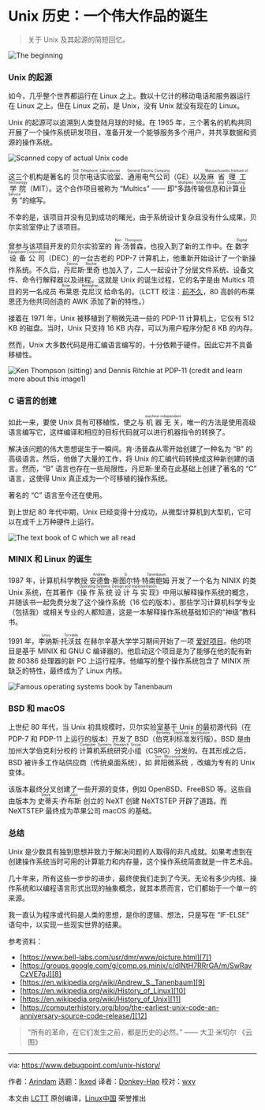 [#]: subject: "Unix History: A Mighty Origin Story"
[#]: via: "https://www.debugpoint.com/unix-history/"
[#]: author: "Arindam https://www.debugpoint.com/author/admin1/"
[#]: collector: "lkxed"
[#]: translator: "Donkey-Hao"
[#]: reviewer: "wxy"
[#]: publisher: " "
[#]: url: " "

Unix 历史：一个伟大作品的诞生
======

> 关于 Unix 及其起源的简短回忆。

![The beginning][1]

### Unix 的起源

如今，几乎整个世界都运行在 Linux 之上。数以十亿计的移动电话和服务器运行在 Linux 之上。但在 Linux 之前，是 Unix，没有 Unix 就没有现在的 Linux。

Unix 的起源可以追溯到人类登陆月球的时候。在 1965 年，三个著名的机构共同开展了一个操作系统研发项目，准备开发一个能够服务多个用户，并共享数据和资源的操作系统。

![Scanned copy of actual Unix code][2]

这三个机构是著名的 <ruby>贝尔电话实验室<rt>Bell Telephone Laboratories</rt></ruby>、<ruby>通用电气公司<rt>General Electric Company</rt></ruby>（GE）以及<ruby>麻省理工学院<rt>Massachusetts Institute of Technology</rt></ruby>（MIT）。这个合作项目被称为 “Multics” —— 即“<ruby>多路传输信息和计算业务<rt>Multiplex Information and Computing Service</rt></ruby>”的缩写。

不幸的是，该项目并没有见到成功的曙光，由于系统设计复杂且没有什么成果，贝尔实验室停止了该项目。

曾参与该项目开发的贝尔实验室的 <ruby>肯·汤普森<rt>Ken Thompson</rt></ruby>，也投入到了新的工作中。在 <ruby>数字设备公司<rt>Digital Equipment Corporation</rt></ruby>（DEC）的一台古老的 PDP-7 计算机上，他重新开始设计了一个新操作系统。不久后，<ruby>丹尼斯·里奇<rt>Dennis Ritchie</rt></ruby> 也加入了，二人一起设计了分层文件系统、设备文件、命令行解释器以及进程。这就是 Unix 的诞生过程，它的名字是由 Multics 项目的另一名成员 <ruby>布莱恩·克尼汉<rt>Brian Kernighan</rt></ruby> 给命名的。（LCTT 校注：[前不久](https://linux.cn/article-14964-1.html)，80 高龄的布莱恩还为他共同创造的 AWK 添加了新的特性。）

接着在 1971 年，Unix 被移植到了稍微先进一些的 PDP-11 计算机上，它仅有 512 KB 的磁盘。当时，Unix 只支持 16 KB 内存，可以为用户程序分配 8 KB 的内存。  

然而，Unix 大多数代码是用汇编语言编写的，十分依赖于硬件。因此它并不具备移植性。

![Ken Thompson (sitting) and Dennis Ritchie at PDP-11 (credit and learn more about this image1)][3]

### C 语言的创建

如此一来，要使 Unix 具有可移植性，使之与 <ruby>机器无关<rt>machine-independent</rt></ruby>，唯一的方法是使用高级语言编写它，这样编译和相应的目标代码就可以进行机器指令的转换了。

解决该问题的伟大思想诞生于一瞬间。肯·汤普森从零开始创建了一种名为 “B” 的高级语言。然后，他做了大量的工作，将 Unix 的汇编代码转换成这种新创建的语言。然而，“B” 语言也存在一些局限性，丹尼斯·里奇在此基础上创建了著名的 “C” 语言，这使得 Unix 真正成为一个可移植的操作系统。

著名的 “C” 语言至今还在使用。

到上世纪 80 年代中期，Unix 已经变得十分成功，从微型计算机到大型机，它可以在成千上万种硬件上运行。

![The text book of C which we all read][4]

### MINIX 和 Linux 的诞生

1987 年，计算机科学教授 <ruby>安德鲁·斯图尔特·特南鲍姆<rt>Andrew S. Tanenbaum</rt></ruby> 开发了一个名为 NINIX 的类 Unix 系统，在其著作《<ruby>操作系统设计与实现<rt>Operating Systems: Design and Implementation</rt></ruby>》中用以解释操作系统的概念，并随该书一起免费分发了这个操作系统（16 位的版本）。那些学习计算机科学专业（包括我）或相关专业的人都知道，这是一本解释操作系统基础知识的“神级”教科书。

1991 年，<ruby>李纳斯·托沃兹<rt>Linus Torvalds</rt></ruby> 在赫尔辛基大学学习期间开始了一项 [爱好项目][5]。他的项目是基于 MINIX 和 GNU C 编译器的。他启动这个项目是为了能够在他的配有新款 80386 处理器的新 PC 上运行程序。他编写的整个操作系统包含了 MINIX 所缺乏的特性，最终成为了 Linux 内核。

![Famous operating systems book by Tanenbaum][6]

### BSD 和 macOS

上世纪 80 年代，当 Unix 初具规模时，贝尔实验室基于 Unix 的最初源代码（在 PDP-7 和 PDP-11 上运行的版本）开发了 BSD（<ruby>伯克利标准发行版<rt>Berkeley Standard Distribution</rt></ruby>）。BSD 是由加州大学伯克利分校的 <ruby>计算机系统研究小组<rt>Computer Systems Research Group</rt></ruby>（CSRG）分发的。在其形成之后，BSD 被许多工作站供应商（传统桌面系统），如 <ruby>昇阳微系统<rt>Sun Microsystems</rt></ruby> ，改编为专有的 Unix 变体。

该版本最终分叉创建了一些开源的变体，例如 OpenBSD、FreeBSD 等。这些自由版本为 <ruby>史蒂夫·乔布斯<rt>Steve Jobs</rt></ruby> 创立的 NeXT 创建 NeXTSTEP 开辟了道路。而 NeXTSTEP 最终成为苹果公司 macOS 的基础。

### 总结

Unix 是少数具有独到思想并致力于解决问题的人取得的非凡成就。如果考虑到在创建操作系统当时可用的计算能力和内存量，这个操作系统简直就是一件艺术品。

几十年来，所有这些一步步的进步，最终使我们走到了今天。无论有多少内核、操作系统和以编程语言形式出现的抽象概念，就其本质而言，它们都始于一个单一的来源。

我一直认为程序或代码是人类的思想，是你的逻辑、想法，只是写在 “IF-ELSE” 语句中，以实现一些现实世界的结果。

参考资料：

* [https://www.bell-labs.com/usr/dmr/www/picture.html][7]1
* [https://groups.google.com/g/comp.os.minix/c/dlNtH7RRrGA/m/SwRavCzVE7gJ][8]
* [https://en.wikipedia.org/wiki/Andrew_S._Tanenbaum][9]
* [https://en.wikipedia.org/wiki/History_of_Linux][10]
* [https://en.wikipedia.org/wiki/History_of_Unix][11]
* [https://computerhistory.org/blog/the-earliest-unix-code-an-anniversary-source-code-release/][12]

> “所有的革命，在它们发生之前，都是历史的必然。” —— 大卫·米切尔 《云图》

--------------------------------------------------------------------------------

via: https://www.debugpoint.com/unix-history/

作者：[Arindam][a]
选题：[lkxed][b]
译者：[Donkey-Hao](https://github.com/Donkey-Hao)
校对：[wxy](https://github.com/wxy)

本文由 [LCTT](https://github.com/LCTT/TranslateProject) 原创编译，[Linux中国](https://linux.cn/) 荣誉推出

[a]: https://www.debugpoint.com/author/admin1/
[b]: https://github.com/lkxed
[1]: https://www.debugpoint.com/wp-content/uploads/2022/09/The-beginning-1024x576.jpg
[2]: https://www.debugpoint.com/wp-content/uploads/2022/09/Scanned-copy-of-actual-Unix-code-1024x646.jpg
[3]: https://www.debugpoint.com/wp-content/uploads/2022/09/Ken-Thompson-sitting-and-Dennis-Ritchie-at-PDP-11.jpg
[4]: https://www.debugpoint.com/wp-content/uploads/2022/09/The-text-book-of-C-which-we-all-read.jpg
[5]: https://groups.google.com/g/comp.os.minix/c/dlNtH7RRrGA/m/SwRavCzVE7gJ
[6]: https://www.debugpoint.com/wp-content/uploads/2022/09/Famous-operating-systems-book-by-Tanenbaum.jpg
[7]: https://www.bell-labs.com/usr/dmr/www/picture.html
[8]: https://groups.google.com/g/comp.os.minix/c/dlNtH7RRrGA/m/SwRavCzVE7gJ
[9]: https://en.wikipedia.org/wiki/Andrew_S._Tanenbaum
[10]: https://en.wikipedia.org/wiki/History_of_Linux
[11]: https://en.wikipedia.org/wiki/History_of_Unix
[12]: https://computerhistory.org/blog/the-earliest-unix-code-an-anniversary-source-code-release/
[13]: https://t.me/debugpoint
